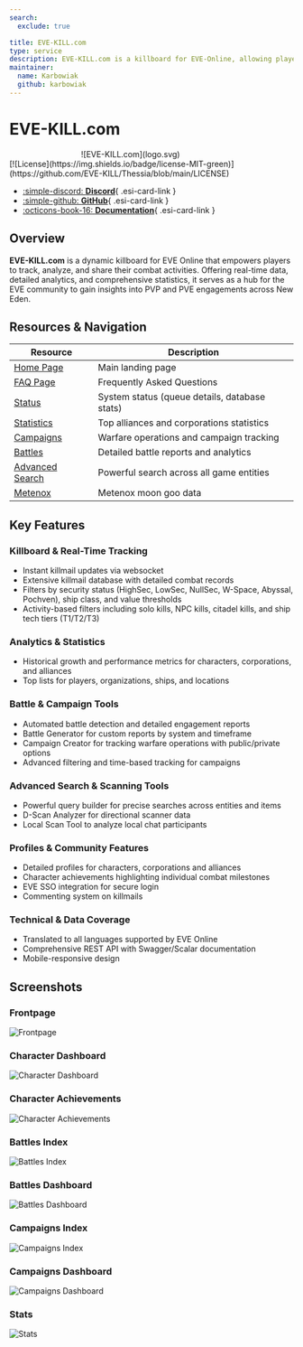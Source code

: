 ```yaml
---
search:
  exclude: true

title: EVE-KILL.com
type: service
description: EVE-KILL.com is a killboard for EVE-Online, allowing players to track and share their in-game combat activities.
maintainer:
  name: Karbowiak
  github: karbowiak
---
```


# EVE-KILL.com

<figure markdown="span" style="width: 250px; margin: auto;">
  ![EVE-KILL.com](logo.svg)
</figure>
[![License](https://img.shields.io/badge/license-MIT-green)](https://github.com/EVE-KILL/Thessia/blob/main/LICENSE)

<div class="grid cards" markdown>

- [:simple-discord: __Discord__](https://discord.gg/R9gZRc4Jtn){ .esi-card-link }
- [:simple-github: __GitHub__](https://github.com/EVE-KILL/Thessia){ .esi-card-link }
- [:octicons-book-16: __Documentation__](https://github.com/EVE-KILL/Thessia/tree/main/docs/){ .esi-card-link }

</div>

## Overview

**EVE-KILL.com** is a dynamic killboard for EVE Online that empowers players to track, analyze, and share their combat activities. Offering real-time data, detailed analytics, and comprehensive statistics, it serves as a hub for the EVE community to gain insights into PVP and PVE engagements across New Eden.


## Resources & Navigation

| Resource | Description |
|----------|-------------|
| [Home Page](https://eve-kill.com) | Main landing page |
| [FAQ Page](https://eve-kill.com/faq) | Frequently Asked Questions |
| [Status](https://eve-kill.com/status) | System status (queue details, database stats) |
| [Statistics](https://eve-kill.com/stats) | Top alliances and corporations statistics |
| [Campaigns](https://eve-kill.com/campaigns) | Warfare operations and campaign tracking |
| [Battles](https://eve-kill.com/battles) | Detailed battle reports and analytics |
| [Advanced Search](https://eve-kill.com/advancedsearch) | Powerful search across all game entities |
| [Metenox](https://eve-kill.com/metenox) | Metenox moon goo data |

## Key Features

### Killboard & Real-Time Tracking

- Instant killmail updates via websocket
- Extensive killmail database with detailed combat records
- Filters by security status (HighSec, LowSec, NullSec, W-Space, Abyssal, Pochven), ship class, and value thresholds
- Activity-based filters including solo kills, NPC kills, citadel kills, and ship tech tiers (T1/T2/T3)

### Analytics & Statistics

- Historical growth and performance metrics for characters, corporations, and alliances
- Top lists for players, organizations, ships, and locations

### Battle & Campaign Tools

- Automated battle detection and detailed engagement reports
- Battle Generator for custom reports by system and timeframe
- Campaign Creator for tracking warfare operations with public/private options
- Advanced filtering and time-based tracking for campaigns

### Advanced Search & Scanning Tools

- Powerful query builder for precise searches across entities and items
- D-Scan Analyzer for directional scanner data
- Local Scan Tool to analyze local chat participants

### Profiles & Community Features

- Detailed profiles for characters, corporations and alliances
- Character achievements highlighting individual combat milestones
- EVE SSO integration for secure login
- Commenting system on killmails

### Technical & Data Coverage

- Translated to all languages supported by EVE Online
- Comprehensive REST API with Swagger/Scalar documentation
- Mobile-responsive design

## Screenshots

### Frontpage

![Frontpage](home.png)

### Character Dashboard

![Character Dashboard](character-home.png)

### Character Achievements

![Character Achievements](character-achievements.png)

### Battles Index

![Battles Index](battles-index.png)

### Battles Dashboard

![Battles Dashboard](battles-dashboard.png)

### Campaigns Index

![Campaigns Index](campaigns-index.png)

### Campaigns Dashboard

![Campaigns Dashboard](campaigns-dashboard.png)

### Stats

![Stats](stats.png)
